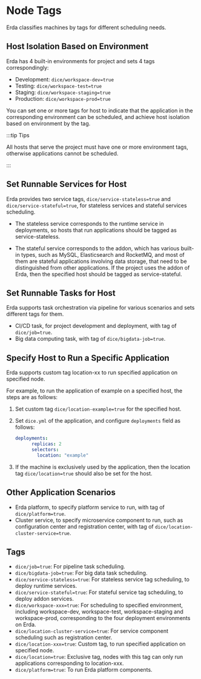 # Node Tags

Erda classifies machines by tags for different scheduling needs.

## Host Isolation Based on Environment

Erda has 4 built-in environments for project and sets 4 tags correspondingly:

- Development: `dice/workspace-dev=true`
- Testing: `dice/workspace-test=true`
- Staging: `dice/workspace-staging=true`
- Production: `dice/workspace-prod=true`

You can set one or more tags for host to indicate that the application in the corresponding environment can be scheduled, and achieve host isolation based on environment by the tag.

:::tip Tips

All hosts that serve the project must have one or more environment tags, otherwise applications cannot be scheduled.

:::

## Set Runnable Services for Host

Erda provides two service tags, `dice/service-stateless=true` and `dice/service-stateful=true`, for stateless services and stateful services scheduling.

* The stateless service corresponds to the runtime service in deployments, so hosts that run applications should be tagged as service-stateless.

* The stateful service corresponds to the addon, which has various built-in types, such as MySQL, Elasticsearch and RocketMQ, and most of them are stateful applications involving data storage, that need to be distinguished from other applications. If the project uses the addon of Erda, then the specified host should be tagged as service-stateful.

## Set Runnable Tasks for Host

Erda supports task orchestration via pipeline for various scenarios and sets different tags for them.

- CI/CD task, for project development and deployment, with tag of `dice/job=true`.
- Big data computing task, with tag of `dice/bigdata-job=true`.

## Specify Host to Run a Specific Application

Erda supports custom tag location-xx to run specified application on specified node.

For example, to run the application of example on a specified host, the steps are as follows:

1. Set custom tag `dice/location-example=true` for the specified host.

2. Set `dice.yml` of the application, and configure `deployments` field as follows:

   ```yaml
   deployments:
         replicas: 2
         selectors:
           location: "example"
   ```

3. If the machine is exclusively used by the application, then the location tag `dice/location=true` should also be set for the host.

## Other Application Scenarios

- Erda platform, to specify platform service to run, with tag of `dice/platform=true`.
- Cluster service, to specify microservice component to run, such as configuration center and registration center, with tag of `dice/location-cluster-service=true`.

## Tags

- `dice/job=true`: For pipeline task scheduling.
- `dice/bigdata-job=true`: For big data task scheduling.
- `dice/service-stateless=true`: For stateless service tag scheduling, to deploy runtime services.
- `dice/service-stateful=true`: For stateful service tag scheduling, to deploy addon services.
- `dice/workspace-xxx=true`: For scheduling to specified environment, including workspace-dev, workspace-test, workspace-staging and workspace-prod, corresponding to the four deployment environments on Erda.
- `dice/location-cluster-service=true`: For service component scheduling such as registration center.
- `dice/location-xxx=true`: Custom tag, to run specified application on specified node.
- `dice/location=true`: Exclusive tag, nodes with this tag can only run applications corresponding to location-xxx.
- `dice/platform=true`: To run Erda platform components.

